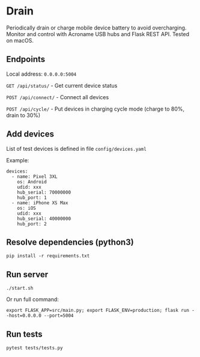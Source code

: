 # Drain
Periodically drain or charge mobile device battery to avoid overcharging. 
Monitor and control with Acroname USB hubs and Flask REST API. Tested on macOS.


## Endpoints
Local address: `0.0.0.0:5004`


`GET /api/status/` - Get current device status

`POST /api/connect/` - Connect all devices

`POST /api/cycle/` - Put devices in charging cycle mode (charge to 80%, drain to 30%)

## Add devices
List of test devices is defined in file `config/devices.yaml`

Example:
```
devices:
  - name: Pixel 3XL
    os: Android
    udid: xxx
    hub_serial: 70000000
    hub_port: 1
  - name: iPhone XS Max
    os: iOS
    udid: xxx
    hub_serial: 40000000
    hub_port: 2
```
## Resolve dependencies (python3)
```
pip install -r requirements.txt
```

## Run server
```
./start.sh
```

Or run full command:
```
export FLASK_APP=src/main.py; export FLASK_ENV=production; flask run --host=0.0.0.0 --port=5004
```

## Run tests
```
pytest tests/tests.py
```